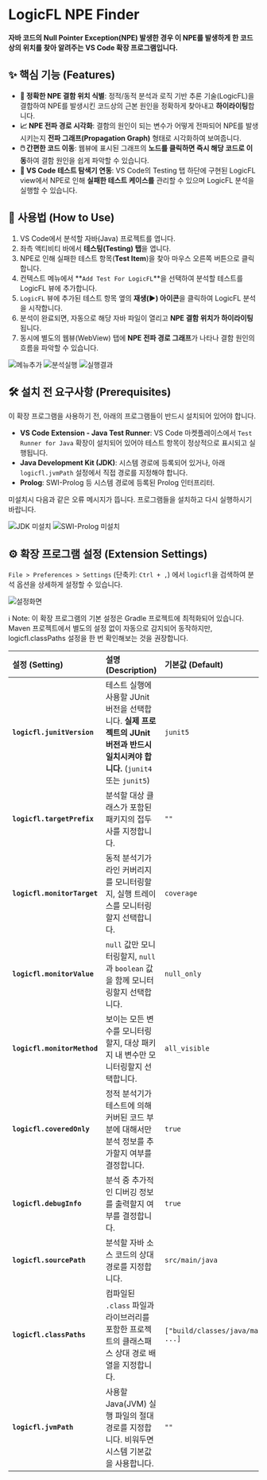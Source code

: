 # LogicFL NPE Finder

**자바 코드의 Null Pointer Exception(NPE) 발생한 경우 이 NPE를 발생하게 한 코드상의 위치를 찾아 알려주는 VS Code 확장 프로그램입니다.**

## ✨ 핵심 기능 (Features)

- **🎯 정확한 NPE 결함 위치 식별**: 정적/동적 분석과 로직 기반 추론 기술(LogicFL)을 결합하여 NPE를 발생시킨 코드상의 근본 원인을 정확하게 찾아내고 **하이라이팅**합니다.
- **📈 NPE 전파 경로 시각화**: 결함의 원인이 되는 변수가 어떻게 전파되어 NPE를 발생시키는지 **전파 그래프(Propagation Graph)** 형태로 시각화하여 보여줍니다. 
- **🖱️ 간편한 코드 이동**: 웹뷰에 표시된 그래프의 **노드를 클릭하면 즉시 해당 코드로 이동**하여 결함 원인을 쉽게 파악할 수 있습니다.
- **🧪 VS Code 테스트 탐색기 연동**: VS Code의 Testing 탭 하단에 구현된 LogicFL view에서 NPE로 인해 **실패한 테스트 케이스를** 관리할 수 있으며 LogicFL 분석을 실행할 수 있습니다.

## 🚀 사용법 (How to Use)

1.  VS Code에서 분석할 자바(Java) 프로젝트를 엽니다.
2.  좌측 액티비티 바에서 **테스팅(Testing) 탭**을 엽니다.
3.  NPE로 인해 실패한 테스트 항목(**Test Item**)을 찾아 마우스 오른쪽 버튼으로 클릭합니다.
4.  컨텍스트 메뉴에서 **`Add Test For LogicFL`**을 선택하여 분석할 테스트를 LogicFL 뷰에 추가합니다.
5.  `LogicFL` 뷰에 추가된 테스트 항목 옆의 **재생(▶️) 아이콘**을 클릭하여 LogicFL 분석을 시작합니다.
6.  분석이 완료되면, 자동으로 해당 자바 파일이 열리고 **NPE 결함 위치가 하이라이팅**됩니다.
7.  동시에 별도의 웹뷰(WebView) 탭에 **NPE 전파 경로 그래프**가 나타나 결함 원인의 흐름을 파악할 수 있습니다.
   
![메뉴추가](./images/addviewmenu.png)
![분석실행](./images/addview.png)
![실행결과](./images/result.png)

## 🛠️ 설치 전 요구사항 (Prerequisites)

이 확장 프로그램을 사용하기 전, 아래의 프로그램들이 반드시 설치되어 있어야 합니다.

- **VS Code Extension - Java Test Runner**: VS Code 마켓플레이스에서 `Test Runner for Java` 확장이 설치되어 있어야 테스트 항목이 정상적으로 표시되고 실행됩니다.
- **Java Development Kit (JDK)**: 시스템 경로에 등록되어 있거나, 아래 `logicfl.jvmPath` 설정에서 직접 경로를 지정해야 합니다.
- **Prolog**: SWI-Prolog 등 시스템 경로에 등록된 Prolog 인터프리터.

미설치시 다음과 같은 오류 메시지가 뜹니다. 프로그램들을 설치하고 다시 실행하시기 바랍니다.

![JDK 미설치](./images/jdkuninstall.png)
![SWI-Prolog 미설치](./images/swipluninstall.png)

## ⚙️ 확장 프로그램 설정 (Extension Settings)

`File > Preferences > Settings` (단축키: `Ctrl + ,`) 에서 `logicfl`을 검색하여 분석 옵션을 상세하게 설정할 수 있습니다.

![설정화면](./images/logicflsettings.png)

ℹ️ Note: 이 확장 프로그램의 기본 설정은 Gradle 프로젝트에 최적화되어 있습니다. Maven 프로젝트에서 별도의 설정 없이 자동으로 감지되어 동작하지만, logicfl.classPaths 설정을 한 번 확인해보는 것을 권장합니다.

| 설정 (Setting)              | 설명 (Description)                                                                                                                | 기본값 (Default)                   |
| :-------------------------- | :-------------------------------------------------------------------------------------------------------------------------------- | :--------------------------------- |
| **`logicfl.junitVersion`**  | 테스트 실행에 사용할 JUnit 버전을 선택합니다. **실제 프로젝트의 JUnit 버전과 반드시 일치시켜야 합니다.** (`junit4` 또는 `junit5`) | `junit5`                           |
| **`logicfl.targetPrefix`**  | 분석할 대상 클래스가 포함된 패키지의 접두사를 지정합니다.                                                                         | `""`                               |
| **`logicfl.monitorTarget`** | 동적 분석기가 라인 커버리지를 모니터링할지, 실행 트레이스를 모니터링할지 선택합니다.                                              | `coverage`                         |
| **`logicfl.monitorValue`**  | `null` 값만 모니터링할지, `null`과 `boolean` 값을 함께 모니터링할지 선택합니다.                                                   | `null_only`                        |
| **`logicfl.monitorMethod`** | 보이는 모든 변수를 모니터링할지, 대상 패키지 내 변수만 모니터링할지 선택합니다.                                                   | `all_visible`                      |
| **`logicfl.coveredOnly`**   | 정적 분석기가 테스트에 의해 커버된 코드 부분에 대해서만 분석 정보를 추가할지 여부를 결정합니다.                                   | `true`                             |
| **`logicfl.debugInfo`**     | 분석 중 추가적인 디버깅 정보를 출력할지 여부를 결정합니다.                                                                        | `true`                             |
| **`logicfl.sourcePath`**    | 분석할 자바 소스 코드의 상대 경로를 지정합니다.                                                                                   | `src/main/java`                    |
| **`logicfl.classPaths`**    | 컴파일된 `.class` 파일과 라이브러리를 포함한 프로젝트의 클래스패스 상대 경로 배열을 지정합니다.                                   | `["build/classes/java/main", ...]` |
| **`logicfl.jvmPath`**       | 사용할 Java(JVM) 실행 파일의 절대 경로를 지정합니다. 비워두면 시스템 기본값을 사용합니다.                                         | `""`                               |


